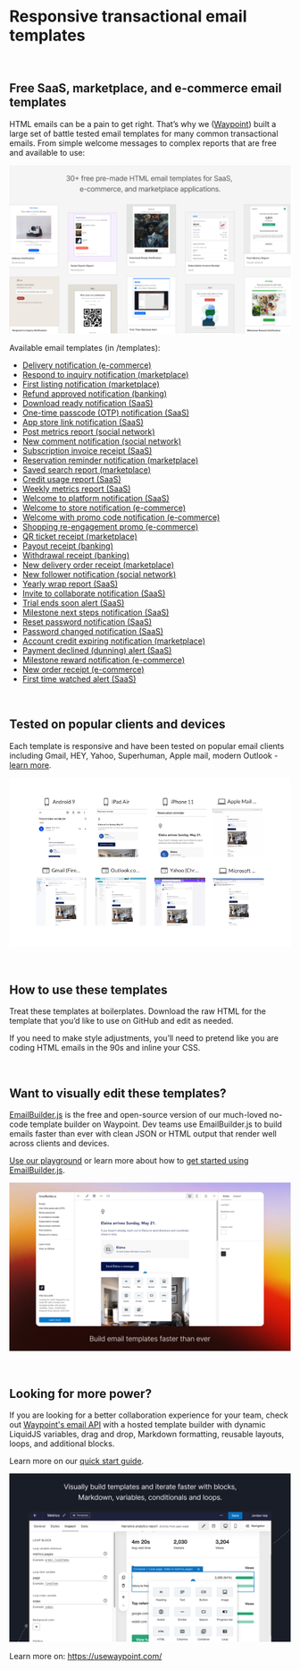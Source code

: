 # Responsive transactional email templates

<br>

## Free SaaS, marketplace, and e-commerce email templates

HTML emails can be a pain to get right. That’s why we ([Waypoint](https://usewaypoint.com/)) built a large set of battle tested email templates for many common transactional emails. From simple welcome messages to complex reports that are free and available to use:

![Screenshots of templates](/images/templates.png)

Available email templates (in /templates):

- [Delivery notification (e-commerce)](https://www.usewaypoint.com/templates/delivery)
- [Respond to inquiry notification (marketplace)](https://www.usewaypoint.com/templates/respond-to-inquiry)
- [First listing notification (marketplace)](https://www.usewaypoint.com/templates/first-listing)
- [Refund approved notification (banking)](https://www.usewaypoint.com/templates/refund-approved)
- [Download ready notification (SaaS)](https://www.usewaypoint.com/templates/download-ready)
- [One-time passcode (OTP) notification (SaaS)](<https://www.usewaypoint.com/templates/one-time-passcode-(otp)>)
- [App store link notification (SaaS)](https://www.usewaypoint.com/templates/shared-app-store-link)
- [Post metrics report (social network)](https://www.usewaypoint.com/templates/post-metrics)
- [New comment notification (social network)](https://www.usewaypoint.com/templates/new-comment)
- [Subscription invoice receipt (SaaS)](https://www.usewaypoint.com/templates/subscription-invoice)
- [Reservation reminder notification (marketplace)](https://www.usewaypoint.com/templates/reservation-reminder)
- [Saved search report (marketplace)](https://www.usewaypoint.com/templates/saved-search)
- [Credit usage report (SaaS)](https://www.usewaypoint.com/templates/credit-usage)
- [Weekly metrics report (SaaS)](https://www.usewaypoint.com/templates/weekly-metrics)
- [Welcome to platform notification (SaaS)](https://www.usewaypoint.com/templates/saas-welcome)
- [Welcome to store notification (e-commerce)](https://www.usewaypoint.com/templates/welcome-and-explore)
- [Welcome with promo code notification (e-commerce)](https://www.usewaypoint.com/templates/welcome-promo-code)
- [Shopping re-engagement promo (e-commerce)](https://www.usewaypoint.com/templates/shopping-re-engagement)
- [QR ticket receipt (marketplace)](https://www.usewaypoint.com/templates/qr-tickets)
- [Payout receipt (banking)](https://www.usewaypoint.com/templates/payout)
- [Withdrawal receipt (banking)](https://www.usewaypoint.com/templates/withdrawal)
- [New delivery order receipt (marketplace)](https://www.usewaypoint.com/templates/new-delivery-order)
- [New follower notification (social network)](https://www.usewaypoint.com/templates/new-follower)
- [Yearly wrap report (SaaS)](https://www.usewaypoint.com/templates/yearly-wrap)
- [Invite to collaborate notification (SaaS)](https://www.usewaypoint.com/templates/invite-to-collaborate)
- [Trial ends soon alert (SaaS)](https://www.usewaypoint.com/templates/trial-ends-soon)
- [Milestone next steps notification (SaaS)](https://www.usewaypoint.com/templates/milestone-next-steps)
- [Reset password notification (SaaS)](https://www.usewaypoint.com/templates/reset-password)
- [Password changed notification (SaaS)](https://www.usewaypoint.com/templates/password-changed)
- [Account credit expiring notification (marketplace)](https://www.usewaypoint.com/templates/account-credit-expiring)
- [Payment declined (dunning) alert (SaaS)](<https://www.usewaypoint.com/templates/payment-declined-(dunning)>)
- [Milestone reward notification (e-commerce)](https://www.usewaypoint.com/templates/milestone-reward)
- [New order receipt (e-commerce)](https://www.usewaypoint.com/templates/new-order)
- [First time watched alert (SaaS)](https://www.usewaypoint.com/templates/first-time-watched)

<br>

## Tested on popular clients and devices

Each template is responsive and have been tested on popular email clients including Gmail, HEY, Yahoo, Superhuman, Apple mail, modern Outlook - [learn more](https://www.usewaypoint.com/docs/email-client-support).

![Screenshot of tests](/images/tests.png)

<br>

## How to use these templates

Treat these templates at boilerplates. Download the raw HTML for the template that you’d like to use on GitHub and edit as needed.

If you need to make style adjustments, you’ll need to pretend like you are coding HTML emails in the 90s and inline your CSS.

<br>

## Want to visually edit these templates?

[EmailBuilder.js](https://github.com/usewaypoint/email-builder-js) is the free and open-source version of our much-loved no-code template builder on Waypoint. Dev teams use EmailBuilder.js to build emails faster than ever with clean JSON or HTML output that render well across clients and devices.

[Use our playground](https://usewaypoint.github.io/email-builder-js/#sample/reservation-reminder) or learn more about how to [get started using EmailBuilder.js](https://github.com/usewaypoint/email-builder-js#using-emailbuilderjs).

![Screenshot of EmailBuilder.js](/images/emailbuilderjs.png)

<br>

## Looking for more power?

If you are looking for a better collaboration experience for your team, check out [Waypoint's email API](https://usewaypoint.com/) with a hosted template builder with dynamic LiquidJS variables, drag and drop, Markdown formatting, reusable layouts, loops, and additional blocks.

Learn more on our [quick start guide](https://www.usewaypoint.com/docs/quickstart).

![Waypoint](/images/waypoint.png)

Learn more on: https://usewaypoint.com/
